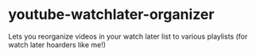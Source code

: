 # youtube-watchlater-organizer
Lets you reorganize videos in your watch later list to various playlists (for watch later hoarders like me!)
